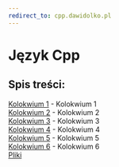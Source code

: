 ```yaml
---
redirect_to: cpp.dawidolko.pl
---
```



# Język Cpp

## Spis treści:
[Kolokwium 1](exam1/README.md) - Kolokwium 1\
[Kolokwium 2](exam2/README.md) - Kolokwium 2\
[Kolokwium 3](exam3/README.md) - Kolokwium 3\
[Kolokwium 4](exam4/README.md) - Kolokwium 4\
[Kolokwium 5](exam5/README.md) - Kolokwium 5\
[Kolokwium 6](exam6/README.md) - Kolokwium 6\
[Pliki](https://github.com/dawidolko/Programming-Cpp/tree/main/KOLOKWIUM)

